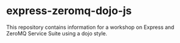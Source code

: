 # express-zeromq-dojo-js
This repository contains information for a workshop on Express and ZeroMQ Service Suite using a dojo style.
